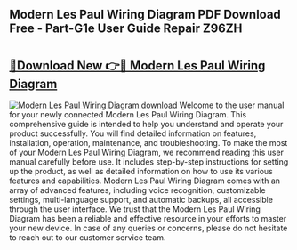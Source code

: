 ## Modern Les Paul Wiring Diagram PDF Download Free - Part-G1e User Guide Repair Z96ZH

# <h2><a href="http://dfkyfa.blite.top/?on=Modern+Les+Paul+Wiring+Diagram">🔗Download New 👉🔴 Modern Les Paul Wiring Diagram</a></h2>

[![Modern Les Paul Wiring Diagram download](https://i.imgur.com/lujVjoI.png)](http://dfkyfa.blite.top/?on=Modern+Les+Paul+Wiring+Diagram)
Welcome to the user manual for your newly connected Modern Les Paul Wiring Diagram. This comprehensive guide is intended to help you understand and operate your product successfully. You will find detailed information on features, installation, operation, maintenance, and troubleshooting. To make the most of your Modern Les Paul Wiring Diagram, we recommend reading this user manual carefully before use. It includes step-by-step instructions for setting up the product, as well as detailed information on how to use its various features and capabilities. Modern Les Paul Wiring Diagram comes with an array of advanced features, including voice recognition, customizable settings, multi-language support, and automatic backups, all accessible through the user interface. We trust that the Modern Les Paul Wiring Diagram has been a reliable and effective resource in your efforts to master your new device. In case of any queries or concerns, please do not hesitate to reach out to our customer service team.
